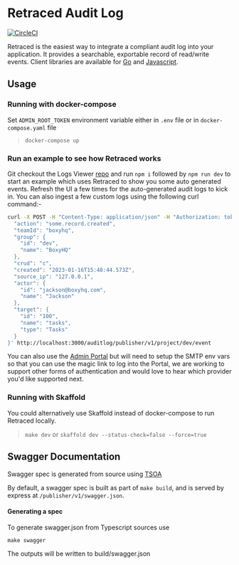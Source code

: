 # Retraced Audit Log

[![CircleCI](https://circleci.com/gh/retracedhq/retraced/tree/main.svg?style=svg)](https://circleci.com/gh/retracedhq/retraced/tree/main)

Retraced is the easiest way to integrate a compliant audit log into your application.
It provides a searchable, exportable record of read/write events.
Client libraries are available for [Go](https://github.com/retracedhq/retraced-go) and [Javascript](https://github.com/retracedhq/retraced-js).

## Usage

### Running with docker-compose

Set `ADMIN_ROOT_TOKEN` environment variable either in `.env` file or in `docker-compose.yaml` file

> `docker-compose up`

### Run an example to see how Retraced works

Git checkout the Logs Viewer [repo](https://github.com/retracedhq/logs-viewer) and run `npm i` followed by `npm run dev` to start an example which uses Retraced to show you some auto generated events. Refresh the UI a few times for the auto-generated audit logs to kick in. You can also ingest a few custom logs using the following curl command:-

```sh
curl -X POST -H "Content-Type: application/json" -H "Authorization: token=dev" -d '{
  "action": "some.record.created",
  "teamId": "boxyhq",
  "group": {
    "id": "dev",
    "name": "BoxyHQ"
  },
  "crud": "c",
  "created": "2023-01-16T15:48:44.573Z",
  "source_ip": "127.0.0.1",
  "actor": {
    "id": "jackson@boxyhq.com",
    "name": "Jackson"
  },
  "target": {
    "id": "100",
    "name": "tasks",
    "type": "Tasks"
  }
}' http://localhost:3000/auditlog/publisher/v1/project/dev/event
```

You can also use the [Admin Portal](http://localhost:5225) but will need to setup the SMTP env vars so that you can use the magic link to log into the Portal, we are working to support other forms of authentication and would love to hear which provider you'd like supported next.

### Running with Skaffold

You could alternatively use Skaffold instead of docker-compose to run Retraced locally.

> `make dev` or `skaffold dev --status-check=false --force=true`

## Swagger Documentation

Swagger spec is generated from source using [TSOA](https://github.com/lukeautry/tsoa)

By default, a swagger spec is built as part of `make build`, and is served by express at `/publisher/v1/swagger.json`.

#### Generating a spec

To generate swagger.json from Typescript sources use

```
make swagger
```

The outputs will be written to build/swagger.json
